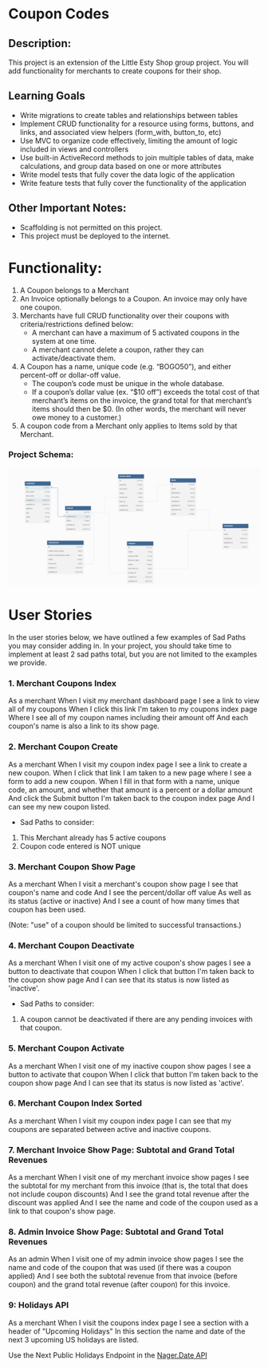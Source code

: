 # Coupon Codes

## Description:
This project is an extension of the Little Esty Shop group project. You will add functionality for merchants to create coupons for their shop.

## Learning Goals
- Write migrations to create tables and relationships between tables
- Implement CRUD functionality for a resource using forms, buttons, and links, and associated view helpers (form_with, button_to, etc)
- Use MVC to organize code effectively, limiting the amount of logic included in views and controllers
- Use built-in ActiveRecord methods to join multiple tables of data, make calculations, and group data based on one or more attributes
- Write model tests that fully cover the data logic of the application
- Write feature tests that fully cover the functionality of the application

## Other Important Notes:
- Scaffolding is not permitted on this project.
- This project must be deployed to the internet.

# Functionality:
1. A Coupon belongs to a Merchant
1. An Invoice optionally belongs to a Coupon. An invoice may only have one coupon.
1. Merchants have full CRUD functionality over their coupons with criteria/restrictions defined below:
    - A merchant can have a maximum of 5 activated coupons in the system at one time.
    - A merchant cannot delete a coupon, rather they can activate/deactivate them.
1. A Coupon has a name, unique code (e.g. “BOGO50”), and either percent-off or dollar-off value.
    - The coupon’s code must be unique in the whole database.
    - If a coupon’s dollar value (ex. “$10 off”) exceeds the total cost of that merchant’s items on the invoice,
        the grand total for that merchant’s items should then be $0. (In other words, the merchant will never owe money to a customer.)
1. A coupon code from a Merchant only applies to Items sold by that Merchant.

### Project Schema:
![coupon_code_project](app/assets/images/la%20coupon%20schema.png)

# User Stories
In the user stories below, we have outlined a few examples of Sad Paths you may consider adding in. In your project, you should take time to implement at least 2 sad paths total, but you are not limited to the examples we provide.

### 1. Merchant Coupons Index
As a merchant
When I visit my merchant dashboard page
I see a link to view all of my coupons
When I click this link
I'm taken to my coupons index page
Where I see all of my coupon names including their amount off
And each coupon's name is also a link to its show page.

### 2. Merchant Coupon Create
As a merchant
When I visit my coupon index page
I see a link to create a new coupon.
When I click that link
I am taken to a new page where I see a form to add a new coupon.
When I fill in that form with a name, unique code, an amount, and whether that amount is a percent or a dollar amount
And click the Submit button
I'm taken back to the coupon index page
And I can see my new coupon listed.

* Sad Paths to consider:
1. This Merchant already has 5 active coupons
2. Coupon code entered is NOT unique

### 3. Merchant Coupon Show Page
As a merchant
When I visit a merchant's coupon show page
I see that coupon's name and code
And I see the percent/dollar off value
As well as its status (active or inactive)
And I see a count of how many times that coupon has been used.

(Note: "use" of a coupon should be limited to successful transactions.)

### 4. Merchant Coupon Deactivate
As a merchant
When I visit one of my active coupon's show pages
I see a button to deactivate that coupon
When I click that button
I'm taken back to the coupon show page
And I can see that its status is now listed as 'inactive'.

* Sad Paths to consider:
1. A coupon cannot be deactivated if there are any pending invoices with that coupon.

### 5. Merchant Coupon Activate
As a merchant
When I visit one of my inactive coupon show pages
I see a button to activate that coupon
When I click that button
I'm taken back to the coupon show page
And I can see that its status is now listed as 'active'.

### 6. Merchant Coupon Index Sorted
As a merchant
When I visit my coupon index page
I can see that my coupons are separated between active and inactive coupons.

### 7. Merchant Invoice Show Page: Subtotal and Grand Total Revenues
As a merchant
When I visit one of my merchant invoice show pages
I see the subtotal for my merchant from this invoice (that is, the total that does not include coupon discounts)
And I see the grand total revenue after the discount was applied
And I see the name and code of the coupon used as a link to that coupon's show page.

### 8. Admin Invoice Show Page: Subtotal and Grand Total Revenues
As an admin
When I visit one of my admin invoice show pages
I see the name and code of the coupon that was used (if there was a coupon applied)
And I see both the subtotal revenue from that invoice (before coupon) and the grand total revenue (after coupon) for this invoice.

### 9: Holidays API
As a merchant
When I visit the coupons index page
I see a section with a header of "Upcoming Holidays"
In this section the name and date of the next 3 upcoming US holidays are listed.

Use the Next Public Holidays Endpoint in the [Nager.Date API](https://date.nager.at/swagger/index.html)
